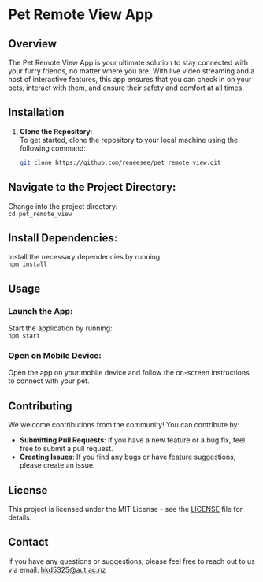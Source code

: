 # Pet Remote View App

## Overview
The Pet Remote View App is your ultimate solution to stay connected with your furry friends, no matter where you are. With live video streaming and a host of interactive features, this app ensures that you can check in on your pets, interact with them, and ensure their safety and comfort at all times.

## Installation

1. **Clone the Repository**:  
   To get started, clone the repository to your local machine using the following command:
   ```sh
   git clone https://github.com/reneesee/pet_remote_view.git
## Navigate to the Project Directory:
Change into the project directory:  
`cd pet_remote_view`  

## Install Dependencies:
Install the necessary dependencies by running:  
`npm install`  

## Usage

### Launch the App:
Start the application by running:  
`npm start`  

### Open on Mobile Device:
Open the app on your mobile device and follow the on-screen instructions to connect with your pet.  

## Contributing

We welcome contributions from the community! You can contribute by:  

- **Submitting Pull Requests**: If you have a new feature or a bug fix, feel free to submit a pull request.  
- **Creating Issues**: If you find any bugs or have feature suggestions, please create an issue.  

## License

This project is licensed under the MIT License - see the [LICENSE](LICENSE) file for details.  

## Contact

If you have any questions or suggestions, please feel free to reach out to us via email: [hkd5325@aut.ac.nz](mailto:hkd5325@aut.ac.nz)  
